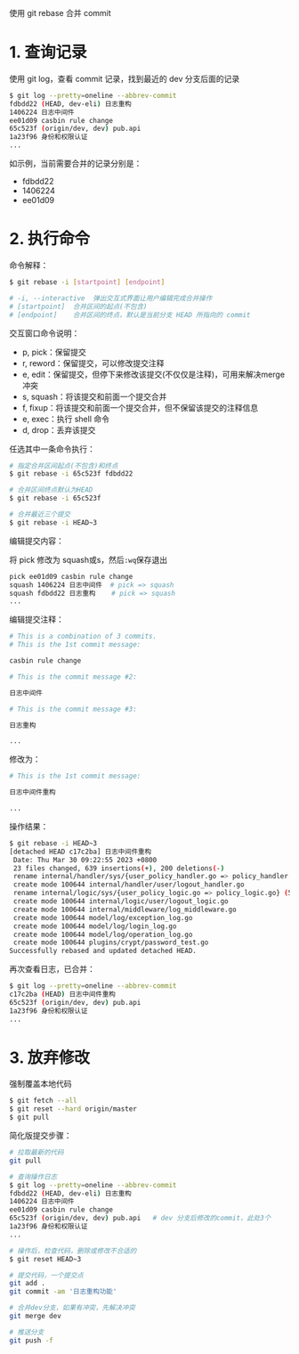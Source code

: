 使用 git rebase 合并 commit



# 1. 查询记录

使用 git log，查看 commit 记录，找到最近的 dev 分支后面的记录

```bash
$ git log --pretty=oneline --abbrev-commit
fdbdd22 (HEAD, dev-eli) 日志重构
1406224 日志中间件
ee01d09 casbin rule change
65c523f (origin/dev, dev) pub.api
1a23f96 身份和权限认证
...
```

如示例，当前需要合并的记录分别是：

- fdbdd22
- 1406224
- ee01d09



# 2. 执行命令

命令解释：

```bash
$ git rebase -i [startpoint] [endpoint]

# -i, --interactive  弹出交互式界面让用户编辑完成合并操作
# [startpoint]  合并区间的起点(不包含)
# [endpoint]    合并区间的终点，默认是当前分支 HEAD 所指向的 commit
```

交互窗口命令说明：

- p, pick：保留提交
- r, reword：保留提交，可以修改提交注释
- e, edit：保留提交，但停下来修改该提交(不仅仅是注释)，可用来解决merge冲突
- s, squash：将该提交和前面一个提交合并
- f, fixup：将该提交和前面一个提交合并，但不保留该提交的注释信息
- e, exec：执行 shell 命令
- d, drop：丢弃该提交



任选其中一条命令执行：

```bash
# 指定合并区间起点(不包含)和终点
$ git rebase -i 65c523f fdbdd22

# 合并区间终点默认为HEAD
$ git rebase -i 65c523f 

# 合并最近三个提交
$ git rebase -i HEAD~3
```



编辑提交内容：

将 pick 修改为 squash或s，然后`:wq`保存退出

```bash
pick ee01d09 casbin rule change
squash 1406224 日志中间件  # pick => squash
squash fdbdd22 日志重构    # pick => squash
...
```

编辑提交注释：

```bash
# This is a combination of 3 commits.
# This is the 1st commit message:

casbin rule change

# This is the commit message #2:

日志中间件

# This is the commit message #3:

日志重构

...
```

修改为：

```bash
# This is the 1st commit message:

日志中间件重构

...
```

操作结果：

```bash
$ git rebase -i HEAD~3
[detached HEAD c17c2ba] 日志中间件重构
 Date: Thu Mar 30 09:22:55 2023 +0800
 23 files changed, 639 insertions(+), 200 deletions(-)
 rename internal/handler/sys/{user_policy_handler.go => policy_handler.go} (62%)
 create mode 100644 internal/handler/user/logout_handler.go
 rename internal/logic/sys/{user_policy_logic.go => policy_logic.go} (57%)
 create mode 100644 internal/logic/user/logout_logic.go
 create mode 100644 internal/middleware/log_middleware.go
 create mode 100644 model/log/exception_log.go
 create mode 100644 model/log/login_log.go
 create mode 100644 model/log/operation_log.go
 create mode 100644 plugins/crypt/password_test.go
Successfully rebased and updated detached HEAD.
```



再次查看日志，已合并：

```bash
$ git log --pretty=oneline --abbrev-commit
c17c2ba (HEAD) 日志中间件重构
65c523f (origin/dev, dev) pub.api
1a23f96 身份和权限认证
...
```



# 3. 放弃修改

强制覆盖本地代码

```bash
$ git fetch --all
$ git reset --hard origin/master 
$ git pull
```



简化版提交步骤：

```bash
# 拉取最新的代码
git pull

# 查询操作日志
$ git log --pretty=oneline --abbrev-commit
fdbdd22 (HEAD, dev-eli) 日志重构
1406224 日志中间件
ee01d09 casbin rule change
65c523f (origin/dev, dev) pub.api   # dev 分支后修改的commit，此处3个
1a23f96 身份和权限认证
...

# 操作后，检查代码，删除或修改不合适的
$ git reset HEAD~3   

# 提交代码，一个提交点
git add .
git commit -am '日志重构功能'

# 合并dev分支，如果有冲突，先解决冲突
git merge dev

# 推送分支
git push -f
```

